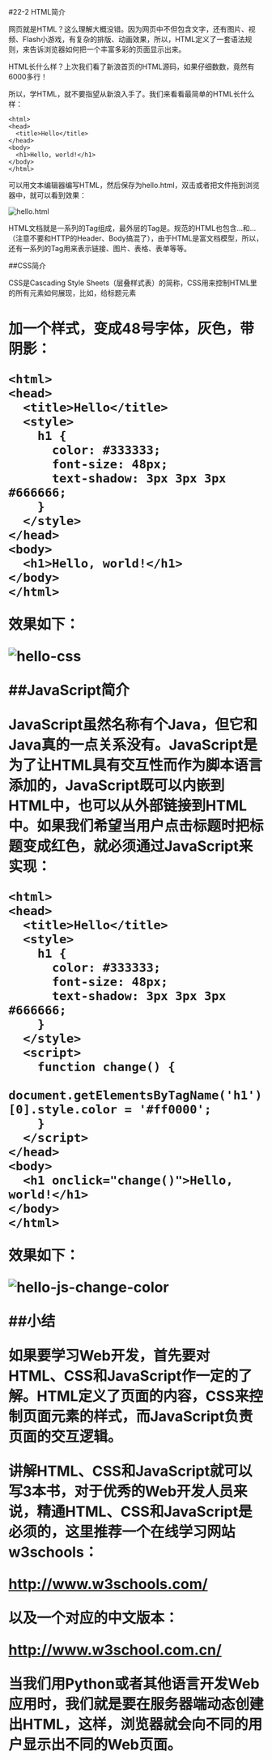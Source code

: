#22-2 HTML简介

网页就是HTML？这么理解大概没错。因为网页中不但包含文字，还有图片、视频、Flash小游戏，有复杂的排版、动画效果，所以，HTML定义了一套语法规则，来告诉浏览器如何把一个丰富多彩的页面显示出来。

HTML长什么样？上次我们看了新浪首页的HTML源码，如果仔细数数，竟然有6000多行！

所以，学HTML，就不要指望从新浪入手了。我们来看看最简单的HTML长什么样：

	<html>
	<head>
	  <title>Hello</title>
	</head>
	<body>
	  <h1>Hello, world!</h1>
	</body>
	</html>
可以用文本编辑器编写HTML，然后保存为hello.html，双击或者把文件拖到浏览器中，就可以看到效果：

![hello.html](../image/chapter22/22-2-1.jpg)

HTML文档就是一系列的Tag组成，最外层的Tag是<html>。规范的HTML也包含<head>...</head>和<body>...</body>（注意不要和HTTP的Header、Body搞混了），由于HTML是富文档模型，所以，还有一系列的Tag用来表示链接、图片、表格、表单等等。

##CSS简介

CSS是Cascading Style Sheets（层叠样式表）的简称，CSS用来控制HTML里的所有元素如何展现，比如，给标题元素<h1>加一个样式，变成48号字体，灰色，带阴影：

	<html>
	<head>
	  <title>Hello</title>
	  <style>
	    h1 {
	      color: #333333;
	      font-size: 48px;
	      text-shadow: 3px 3px 3px #666666;
	    }
	  </style>
	</head>
	<body>
	  <h1>Hello, world!</h1>
	</body>
	</html>
效果如下：

![hello-css](../image/chapter22/22-2-2.jpg)

##JavaScript简介

JavaScript虽然名称有个Java，但它和Java真的一点关系没有。JavaScript是为了让HTML具有交互性而作为脚本语言添加的，JavaScript既可以内嵌到HTML中，也可以从外部链接到HTML中。如果我们希望当用户点击标题时把标题变成红色，就必须通过JavaScript来实现：

	<html>
	<head>
	  <title>Hello</title>
	  <style>
	    h1 {
	      color: #333333;
	      font-size: 48px;
	      text-shadow: 3px 3px 3px #666666;
	    }
	  </style>
	  <script>
	    function change() {
	      document.getElementsByTagName('h1')[0].style.color = '#ff0000';
	    }
	  </script>
	</head>
	<body>
	  <h1 onclick="change()">Hello, world!</h1>
	</body>
	</html>
效果如下：

![hello-js-change-color](../image/chapter22/22-2-3.jpg)

##小结

如果要学习Web开发，首先要对HTML、CSS和JavaScript作一定的了解。HTML定义了页面的内容，CSS来控制页面元素的样式，而JavaScript负责页面的交互逻辑。

讲解HTML、CSS和JavaScript就可以写3本书，对于优秀的Web开发人员来说，精通HTML、CSS和JavaScript是必须的，这里推荐一个在线学习网站w3schools：

http://www.w3schools.com/

以及一个对应的中文版本：

http://www.w3school.com.cn/

当我们用Python或者其他语言开发Web应用时，我们就是要在服务器端动态创建出HTML，这样，浏览器就会向不同的用户显示出不同的Web页面。